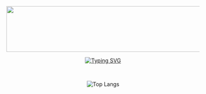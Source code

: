 <!-- title logo -->
<p align="center">
  <a href="https://github.com/devxb/gitanimals">
  <img src="https://render.gitanimals.org/lines/{deepInTheWoodz}?pet-id=1" width="1000" height="120"/>
  </a>
</p>

<p align="center">
  <a href="https://git.io/typing-svg">
    <img src="https://readme-typing-svg.demolab.com?font=Bitcount+Prop+Single&size=32&duration=3000&pause=1000&color=00CCFF&background=000000F8&center=true&vCenter=true&width=600&height=80&lines=It's+me%2C+YOUNGHYUN" alt="Typing SVG" />
  </a>
</p>

<br>

<div align="center">

![Top Langs](https://github-readme-stats.vercel.app/api/top-langs/?username=deepInTheWoodz)

</div>
